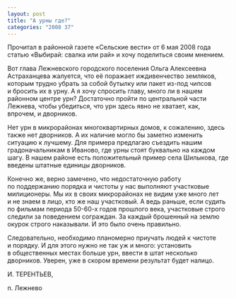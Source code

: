 ```yaml
---
layout: post
title: "А урны где?"
categories: "2008 37"
---
```


Прочитал в районной газете «Сельские вести» от 6 мая 2008 года статью «Выбирай: свалка или рай» и хочу поделиться своим мнением.

Вот глава Лежневского городского поселения Ольга Алексеевна Астраханцева жалуется, что её поражает иждивенчество земляков, которым трудно убрать за собой бутылку или пакет из-под чипсов и бросить их в урну. А я хочу спросить главу, много ли в нашем районном центре урн? Достаточно пройти по центральной части Лежнева, чтобы убедиться, что урн здесь явно не хватает, как, впрочем, и дворников.

Нет урн в микрорайонах многоквартирных домов, к сожалению, здесь также нет дворников. А их наличие могло бы заметно изменить ситуацию к лучшему. Для примера предлагаю съездить нашим градоначальникам в Иваново, где урны стоят буквально на каждом шагу. В нашем районе есть положительный пример села Шилыкова, где введены штатные единицы дворников.

Конечно же, верно замечено, что недостаточную работу по поддержанию порядка и чистоты у нас выполняют участковые милиционеры. Мы их в своих микрорайонах не видим уже много лет и не знаем в лицо, кто же наш участковый. А ведь раньше, если судить по фильмам периода 50-60-х годов прошлого века, участковые строго следили за поведением сограждан. За каждый брошенный на землю окурок строго наказывали. И это было очень правильно.

Следовательно, необходимо планомерно приучать людей к чистоте и порядку. И для этого нужно не так уж и много: установить в общественных местах больше урн, ввести в штат несколько дворников. Уверен, уже в скором времени результат будет налицо.

И. ТЕРЕНТЬЕВ,

п. Лежнево


